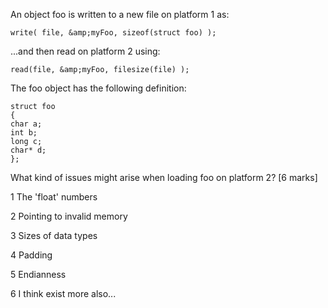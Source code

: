An object foo is written to a new file on platform 1 as:
  
    write( file, &amp;myFoo, sizeof(struct foo) );

...and then read on platform 2 using:
  
    read(file, &amp;myFoo, filesize(file) );

The foo object has the following definition:
  
    struct foo
    {
    char a;
    int b;
    long c;
    char* d;
    };

What kind of issues might arise when loading foo on platform 2? [6 marks]

1 The 'float' numbers

2 Pointing to invalid memory

3 Sizes of data types

4 Padding

5 Endianness

6 I think exist more also...

